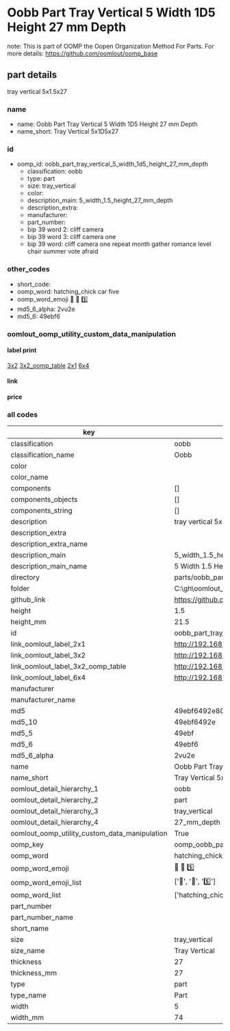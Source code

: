 # Oobb Part Tray Vertical 5 Width 1D5 Height 27 mm Depth  

note: This is part of OOMP the Oopen Organization Method For Parts. For more details: https://github.com/oomlout/oomp_base

##  part details
  



tray vertical 5x1.5x27



### name
* name: Oobb Part Tray Vertical 5 Width 1D5 Height 27 mm Depth
* name_short: Tray Vertical 5x1D5x27 
### id
* oomp_id: oobb_part_tray_vertical_5_width_1d5_height_27_mm_depth
  * classification: oobb
  * type: part
  * size: tray_vertical
  * color: 
  * description_main: 5_width_1.5_height_27_mm_depth
  * description_extra: 
  * manufacturer: 
  * part_number: 
  * bip 39 word 2: cliff camera
  * bip 39 word 3: cliff camera one
  * bip 39 word: cliff camera one repeat month gather romance level chair summer vote afraid

### other_codes
* short_code: 
* oomp_word: hatching_chick car five
* oomp_word_emoji :hatching_chick: :car: :five:
* md5_6_alpha: 2vu2e
* md5_6: 49ebf6






### oomlout_oomp_utility_custom_data_manipulation
#### label print
[3x2](http://192.168.1.245:1112/?label=oomp%202vu2e)
[3x2_oomp_table](http://192.168.1.108:1112/?label=oomp%202vu2e)
[2x1](http://192.168.1.242:1112/?label=oomp%202vu2e)
[6x4](http://192.168.1.55:1112/?label=oomp%202vu2e)    

#### link

                              

#### price







### all codes 
| key | value |  
| --- | --- |  
| classification | oobb |  
| classification_name | Oobb |  
| color |  |  
| color_name |  |  
| components | [] |  
| components_objects | [] |  
| components_string | [] |  
| description | tray vertical 5x1.5x27 |  
| description_extra |  |  
| description_extra_name |  |  
| description_main | 5_width_1.5_height_27_mm_depth |  
| description_main_name | 5 Width 1.5 Height 27 mm Depth |  
| directory | parts/oobb_part_tray_vertical_5_width_1d5_height_27_mm_depth |  
| folder | C:\gh\oomlout_oobb_version_4_generated_parts\parts\oobb_part_tray_vertical_5_width_1d5_height_27_mm_depth |  
| github_link | https://github.com/oomlout/oomlout_oomp_part_src/tree/main/parts/oobb_part_tray_vertical_5_width_1d5_height_27_mm_depth |  
| height | 1.5 |  
| height_mm | 21.5 |  
| id | oobb_part_tray_vertical_5_width_1d5_height_27_mm_depth |  
| link_oomlout_label_2x1 | http://192.168.1.242:1112/?label=oomp%202vu2e |  
| link_oomlout_label_3x2 | http://192.168.1.245:1112/?label=oomp%202vu2e |  
| link_oomlout_label_3x2_oomp_table | http://192.168.1.108:1112/?label=oomp%202vu2e |  
| link_oomlout_label_6x4 | http://192.168.1.55:1112/?label=oomp%202vu2e |  
| manufacturer |  |  
| manufacturer_name |  |  
| md5 | 49ebf6492e80b77181c7bb6b35482957 |  
| md5_10 | 49ebf6492e |  
| md5_5 | 49ebf |  
| md5_6 | 49ebf6 |  
| md5_6_alpha | 2vu2e |  
| name | Oobb Part Tray Vertical 5 Width 1D5 Height 27 mm Depth |  
| name_short | Tray Vertical 5x1D5x27  |  
| oomlout_detail_hierarchy_1 | oobb |  
| oomlout_detail_hierarchy_2 | part |  
| oomlout_detail_hierarchy_3 | tray_vertical |  
| oomlout_detail_hierarchy_4 | 27_mm_depth |  
| oomlout_oomp_utility_custom_data_manipulation | True |  
| oomp_key | oomp_oobb_part_tray_vertical_5_width_1d5_height_27_mm_depth |  
| oomp_word | hatching_chick car five |  
| oomp_word_emoji | :hatching_chick: :car: :five: |  
| oomp_word_emoji_list | [':hatching_chick:', ':car:', ':five:'] |  
| oomp_word_list | ['hatching_chick', 'car', 'five'] |  
| part_number |  |  
| part_number_name |  |  
| short_name |  |  
| size | tray_vertical |  
| size_name | Tray Vertical |  
| thickness | 27 |  
| thickness_mm | 27 |  
| type | part |  
| type_name | Part |  
| width | 5 |  
| width_mm | 74 |  
